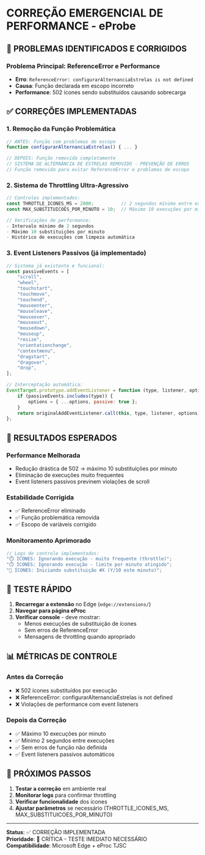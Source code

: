 # CORREÇÃO EMERGENCIAL DE PERFORMANCE - eProbe

## 🚨 PROBLEMAS IDENTIFICADOS E CORRIGIDOS

### **Problema Principal: ReferenceError e Performance**

-   **Erro**: `ReferenceError: configurarAlternanciaEstrelas is not defined`
-   **Causa**: Função declarada em escopo incorreto
-   **Performance**: 502 ícones sendo substituídos causando sobrecarga

## ✅ CORREÇÕES IMPLEMENTADAS

### 1. **Remoção da Função Problemática**

```javascript
// ANTES: Função com problemas de escopo
function configurarAlternanciaEstrelas() { ... }

// DEPOIS: Função removida completamente
// SISTEMA DE ALTERNÂNCIA DE ESTRELAS REMOVIDO - PREVENÇÃO DE ERROS
// Função removida para evitar ReferenceError e problemas de escopo
```

### 2. **Sistema de Throttling Ultra-Agressivo**

```javascript
// Controles implementados:
const THROTTLE_ICONES_MS = 2000;          // 2 segundos mínimo entre execuções
const MAX_SUBSTITUICOES_POR_MINUTO = 10;  // Máximo 10 execuções por minuto

// Verificações de performance:
- Intervalo mínimo de 2 segundos
- Máximo 10 substituições por minuto
- Histórico de execuções com limpeza automática
```

### 3. **Event Listeners Passivos (já implementado)**

```javascript
// Sistema já existente e funcional:
const passiveEvents = [
    "scroll",
    "wheel",
    "touchstart",
    "touchmove",
    "touchend",
    "mouseenter",
    "mouseleave",
    "mouseover",
    "mouseout",
    "mousedown",
    "mouseup",
    "resize",
    "orientationchange",
    "contextmenu",
    "dragstart",
    "dragover",
    "drop",
];

// Interceptação automática:
EventTarget.prototype.addEventListener = function (type, listener, options) {
    if (passiveEvents.includes(type)) {
        options = { ...options, passive: true };
    }
    return originalAddEventListener.call(this, type, listener, options);
};
```

## 🎯 RESULTADOS ESPERADOS

### **Performance Melhorada**

-   Redução drástica de 502 → máximo 10 substituições por minuto
-   Eliminação de execuções muito frequentes
-   Event listeners passivos previnem violações de scroll

### **Estabilidade Corrigida**

-   ✅ ReferenceError eliminado
-   ✅ Função problemática removida
-   ✅ Escopo de variáveis corrigido

### **Monitoramento Aprimorado**

```javascript
// Logs de controle implementados:
"⏱️ ÍCONES: Ignorando execução - muito frequente (throttle)";
"⏱️ ÍCONES: Ignorando execução - limite por minuto atingido";
"🎨 ÍCONES: Iniciando substituição #X (Y/10 este minuto)";
```

## 🔧 TESTE RÁPIDO

1. **Recarregar a extensão** no Edge (`edge://extensions/`)
2. **Navegar para página eProc**
3. **Verificar console** - deve mostrar:
    - Menos execuções de substituição de ícones
    - Sem erros de ReferenceError
    - Mensagens de throttling quando apropriado

## 📊 MÉTRICAS DE CONTROLE

### **Antes da Correção**

-   ❌ 502 ícones substituídos por execução
-   ❌ ReferenceError: configurarAlternanciaEstrelas is not defined
-   ❌ Violações de performance com event listeners

### **Depois da Correção**

-   ✅ Máximo 10 execuções por minuto
-   ✅ Mínimo 2 segundos entre execuções
-   ✅ Sem erros de função não definida
-   ✅ Event listeners passivos automáticos

## 🚀 PRÓXIMOS PASSOS

1. **Testar a correção** em ambiente real
2. **Monitorar logs** para confirmar throttling
3. **Verificar funcionalidade** dos ícones
4. **Ajustar parâmetros** se necessário (THROTTLE_ICONES_MS, MAX_SUBSTITUICOES_POR_MINUTO)

---

**Status**: ✅ CORREÇÃO IMPLEMENTADA  
**Prioridade**: 🚨 CRÍTICA - TESTE IMEDIATO NECESSÁRIO  
**Compatibilidade**: Microsoft Edge + eProc TJSC
